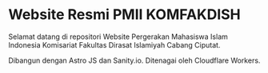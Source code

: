 # Website Resmi PMII KOMFAKDISH

Selamat datang di repositori Website Pergerakan Mahasiswa Islam Indonesia Komisariat Fakultas Dirasat Islamiyah Cabang Ciputat.

Dibangun dengan Astro JS dan Sanity.io. Ditenagai oleh Cloudflare Workers.
